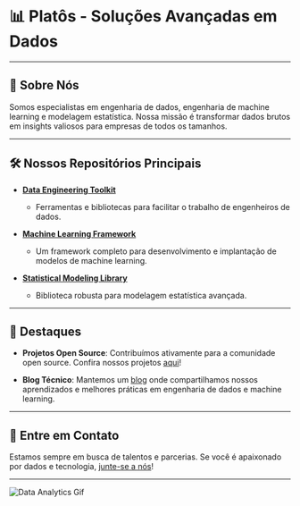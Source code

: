 # 📊 **Platôs** - Soluções Avançadas em Dados

---

## 🚀 **Sobre Nós**

Somos especialistas em engenharia de dados, engenharia de machine learning e modelagem estatística. Nossa missão é transformar dados brutos em insights valiosos para empresas de todos os tamanhos.

---

## 🛠️ **Nossos Repositórios Principais**

- [**Data Engineering Toolkit**](https://github.com/link_para_repositorio)
  - Ferramentas e bibliotecas para facilitar o trabalho de engenheiros de dados.
  
- [**Machine Learning Framework**](https://github.com/link_para_outro_repositorio)
  - Um framework completo para desenvolvimento e implantação de modelos de machine learning.

- [**Statistical Modeling Library**](https://github.com/link_para_terceiro_repositorio)
  - Biblioteca robusta para modelagem estatística avançada.

---

## 🌟 **Destaques**

- **Projetos Open Source**: Contribuímos ativamente para a comunidade open source. Confira nossos projetos [aqui](https://github.com/link_para_projetos_open_source)!
  
- **Blog Técnico**: Mantemos um [blog](https://link_para_blog) onde compartilhamos nossos aprendizados e melhores práticas em engenharia de dados e machine learning.

---

## 🤝 **Entre em Contato**

Estamos sempre em busca de talentos e parcerias. Se você é apaixonado por dados e tecnologia, [junte-se a nós](https://link_para_careers)!

---

![Data Analytics Gif](https://uploads-ssl.webflow.com/5c19100c2b50073e6ee69da1/60d354d11e28ba37b767f933_Data%20points%20(1).gif)




